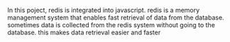 In this poject, redis is integrated into javascript. redis is
a memory management system that enables fast retrieval of data
from the database. sometimes data is collected from the
redis system without going to the database. this makes
data retrieval easier and faster

